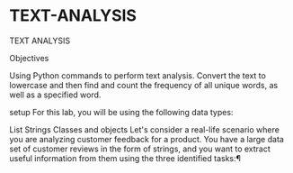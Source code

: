 # TEXT-ANALYSIS
TEXT ANALYSIS

Objectives


Using Python commands to perform text analysis. Convert the text to lowercase and then find and count the frequency of all unique words, as well as a specified word.

setup
For this lab, you will be using the following data types:

List
Strings
Classes and objects
Let's consider a real-life scenario where you are analyzing customer feedback for a product. You have a large data set of customer reviews in the form of strings, and you want to extract useful information from them using the three identified tasks:¶
